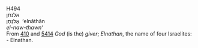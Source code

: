 H494  
אלנתן  
אֶלנָתָן ‎ ‘elnâthân  
*el-naw-thawn‘*  
From [410](h0410) and [5414](h5414) *God* (is the) *giver*; *Elnathan*,
the name of four Israelites: - Elnathan.  
